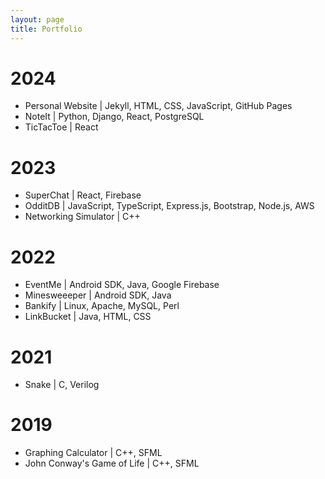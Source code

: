 ```yaml
---
layout: page
title: Portfolio
---
```


# 2024
- Personal Website \| Jekyll, HTML, CSS, JavaScript, GitHub Pages
- NoteIt \| Python, Django, React, PostgreSQL
- TicTacToe \| React

# 2023
- SuperChat \| React, Firebase
- OdditDB \| JavaScript, TypeScript, Express.js, Bootstrap, Node.js, AWS
- Networking Simulator \| C++

# 2022
- EventMe \| Android SDK, Java, Google Firebase
- Minesweeeper \| Android SDK, Java
- Bankify \| Linux, Apache, MySQL, Perl
- LinkBucket \| Java, HTML, CSS

# 2021
- Snake \| C, Verilog

# 2019
- Graphing Calculator \| C++, SFML
- John Conway's Game of Life \| C++, SFML
